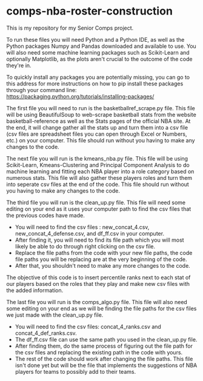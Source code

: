 # comps-nba-roster-construction

This is my repository for my Senior Comps project.

To run these files you will need Python and a Python IDE, as well as the Python packages Numpy and Pandas downloaded and available to use. You will also need some machine learning packages such as Scikit-Learn and optionally Matplotlib, as the plots aren't crucial to the outcome of the code they're in.

To quickly install any packages you are potentially missing, you can go to this address for more instructions on how to pip install these packages through your command line:
https://packaging.python.org/tutorials/installing-packages/

The first file you will need to run is the basketballref_scrape.py file. This file will be using BeautifulSoup to web-scrape basketball stats from the website basketball-reference as well as the Stats pages of the official NBA site. At the end, it will change gather all the stats up and turn them into a csv file (csv files are spreadsheet files you can open through Excel or Numbers, etc.) on your computer. This file should run without you having to make any changes to the code.

The next file you will run is the kmeans_nba.py file. This file will be using Scikit-Learn, Kmeans-Clustering and Principal Component Analysis to do machine learning and fitting each NBA player into a role category based on numerous stats. This file will also gather these players roles and turn them into seperate csv files at the end of the code. This file should run without you having to make any changes to the code.

The third file you will run is the clean_up.py file. This file will need some editing on your end as it uses your computer path to find the csv files that the previous codes have made. 
- You will need to find the csv files : new_concat_4.csv, new_concat_4_defense.csv, and df_ff.csv in your computer. 
- After finding it, you will need to find its file path which you will most likely be able to do through right clicking on the csv file.
- Replace the file paths from the code with your new file paths, the code file paths you will be replacing are at the very beginning of the code.
- After that, you shouldn't need to make any more changes to the code.

The objective of this code is to insert percentile ranks next to each stat of our players based on the roles that they play and make new csv files with the added information.

The last file you will run is the comps_algo.py file. This file will also need some editing on your end as we will be finding the file paths for the csv files we just made with the clean_up.py file.
- You will need to find the csv files: concat_4_ranks.csv and concat_4_def_ranks.csv.
- The df_ff.csv file can use the same path you used in the clean_up.py file.
- After finding them, do the same process of figuring out the file path for the csv files and replacing the existing path in the code with yours.
- The rest of the code should work after changing the file paths.
This file isn't done yet but will be the file that implements the suggestions of NBA players for teams to possibly add to their teams.


